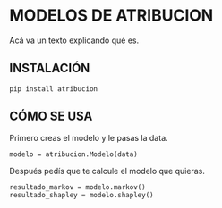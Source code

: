 # MODELOS DE ATRIBUCION
Acá va un texto explicando qué es.

## INSTALACIÓN
```
pip install atribucion
```
## CÓMO SE USA
Primero creas el modelo y le pasas la data.
```
modelo = atribucion.Modelo(data)
```
Después pedís que te calcule el modelo que quieras.
````
resultado_markov = modelo.markov()
resultado_shapley = modelo.shapley()
````
